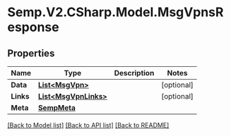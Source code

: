# Semp.V2.CSharp.Model.MsgVpnsResponse
## Properties

Name | Type | Description | Notes
------------ | ------------- | ------------- | -------------
**Data** | [**List&lt;MsgVpn&gt;**](MsgVpn.md) |  | [optional] 
**Links** | [**List&lt;MsgVpnLinks&gt;**](MsgVpnLinks.md) |  | [optional] 
**Meta** | [**SempMeta**](SempMeta.md) |  | 

[[Back to Model list]](../README.md#documentation-for-models) [[Back to API list]](../README.md#documentation-for-api-endpoints) [[Back to README]](../README.md)

